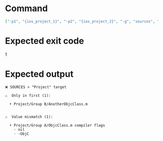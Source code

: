 # Command
```json
["-p1", "{ios_project_1}", "-p2", "{ios_project_2}", "-g", "sources", "-t", "Project", "-f", "console", "-v"]
```

# Expected exit code
1

# Expected output
```
❌ SOURCES > "Project" target

⚠️  Only in first (1):

  • Project/Group B/AnotherObjcClass.m


⚠️  Value mismatch (1):

  • Project/Group A/ObjcClass.m compiler flags
    ◦ nil
    ◦ -ObjC




```
